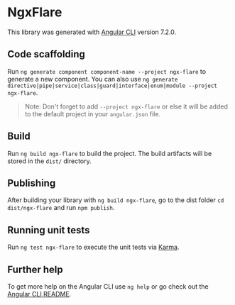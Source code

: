 # NgxFlare

This library was generated with [Angular CLI](https://github.com/angular/angular-cli) version 7.2.0.

## Code scaffolding

Run `ng generate component component-name --project ngx-flare` to generate a new component. You can also use `ng generate directive|pipe|service|class|guard|interface|enum|module --project ngx-flare`.
> Note: Don't forget to add `--project ngx-flare` or else it will be added to the default project in your `angular.json` file. 

## Build

Run `ng build ngx-flare` to build the project. The build artifacts will be stored in the `dist/` directory.

## Publishing

After building your library with `ng build ngx-flare`, go to the dist folder `cd dist/ngx-flare` and run `npm publish`.

## Running unit tests

Run `ng test ngx-flare` to execute the unit tests via [Karma](https://karma-runner.github.io).

## Further help

To get more help on the Angular CLI use `ng help` or go check out the [Angular CLI README](https://github.com/angular/angular-cli/blob/master/README.md).
